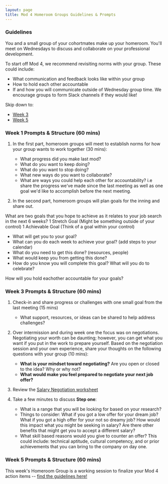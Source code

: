 ```yaml
---
layout: page
title: Mod 4 Homeroom Groups Guidelines & Prompts
---
```


### Guidelines
You and a small group of your cohortmates make up your homeroom. You'll meet on Wednesdays to discuss and collaborate on your professional development.

To start off Mod 4, we recommend revisiting norms with your group. These could include:

* What communication and feedback looks like within your group
* How to hold each other accountable
* If and how you will communicate outside of Wednesday group time. We encourage groups to form Slack channels if they would like!

Skip down to:
* [Week 3](#week-3)
* [Week 5](#week-5)

### Week 1 Prompts & Structure (60 mins)
1. In the first part, homeroom groups will meet to establish norms for how your group wants to work together (30 mins):

   * What progress did you make last mod?
   * What do you want to keep doing?
   * What do you want to stop doing?
   * What new ways do you want to collaborate?
   * What are ways you could help each other for accountability? i.e share the progress we've made since the last meeting as well as one goal we'd like to accomplish before the next meeting.
 
 
2. In the second part, homeroom groups will plan goals for the inning and share out. 

What are two goals that you hope to achieve as it relates to your job search in the next 6 weeks? 
1 Stretch Goal (Might be something outside of your control)
1 Achievable Goal (Think of a goal within your control) 
 * What will get you to your goal? 
 * What can you do each week to achieve your goal? (add steps to your calendar)
 * What do you need to get this done? (resources, people) 
 * What would keep you from getting this done? 
 * How do you know you will complete this goal? What will you do to celebrate?

How will you hold eachother accountable for your goals?

### Week 3 Prompts & Structure (60 mins) <a name="week-3"></a>
1. Check-in and share progress or challenges with one small goal from the last meeting (15 mins) 
    * What support, resources, or ideas can be shared to help address challenges? 
    
2. Over intermission and during week one the focus was on negotiations. Negotiating your worth can be daunting; however, you can get what you want if you put in the work to prepare yourself. Based on the negotiation session and your own experience, share your thoughts on the following questions with your group (10 mins):

   * **What is your mindset toward negotiating?** Are you open or closed to the idea? Why or why not? 
   * **What would make you feel prepared to negotiate your next job offer?** 

3. Review the [Salary Negotiation worksheet](https://docs.google.com/document/d/17s-KWuoPFECqIFbp64wlG3P9bUbrQRTXha7tLnXU788/edit)

4. Take a few minutes to discuss **Step one**: 
   * What is a range that you will be looking for based on your research? 
   * Things to consider: What if you got a low offer for your dream job? What if you got a high offer for your not so dreamy job? How would this impact what you might be seeking in salary? Are there other benefits that might get you to accept a different salary?
   * What skill based reasons would you give to counter an offer?  This could include: technical aptitude, cultural competency, and or prior achievements that you can bring to the company on day one. 

### Week 5 Prompts & Structure (60 mins) <a name="week-5"></a>
This week's Homeroom Group is a working session to finalize your Mod 4 action items -- [find the guidelines here!](/module_four/week5_working_group)

